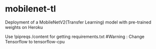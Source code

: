 # mobilenet-tl

Deployment of a MobileNetV2(Transfer Learning) model with pre-trained weights on Heroku

Use !pipreqs /content for getting requirements.txt
#Warning : Change Tensorflow to tensorflow-cpu
